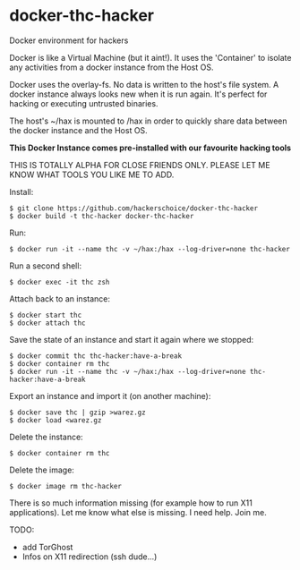 # docker-thc-hacker
Docker environment for hackers

Docker is like a Virtual Machine (but it aint!). It uses the 'Container' to isolate any activities from a docker instance from the Host OS.

Docker uses the overlay-fs. No data is written to the host's file system. A docker instance always looks new when it is run again. It's perfect for hacking or executing untrusted binaries.   

The host's ~/hax is mounted to /hax in order to quickly share data between the docker instance and the Host OS.

**This Docker Instance comes pre-installed with our favourite hacking tools**

THIS IS TOTALLY ALPHA FOR CLOSE FRIENDS ONLY. PLEASE LET ME KNOW WHAT TOOLS YOU LIKE ME TO ADD.

Install:
```
$ git clone https://github.com/hackerschoice/docker-thc-hacker
$ docker build -t thc-hacker docker-thc-hacker
```

Run:
```
$ docker run -it --name thc -v ~/hax:/hax --log-driver=none thc-hacker
```

Run a second shell:
```
$ docker exec -it thc zsh
```

Attach back to an instance:
```
$ docker start thc
$ docker attach thc
```

Save the state of an instance and start it again where we stopped:
```
$ docker commit thc thc-hacker:have-a-break
$ docker container rm thc
$ docker run -it --name thc -v ~/hax:/hax --log-driver=none thc-hacker:have-a-break
```

Export an instance and import it (on another machine):
```
$ docker save thc | gzip >warez.gz
$ docker load <warez.gz
```

Delete the instance:
```
$ docker container rm thc
```

Delete the image:
```
$ docker image rm thc-hacker
```

There is so much information missing (for example how to run X11 applications). Let me know what else is missing. I need help. Join me.

TODO:
- add TorGhost
- Infos on X11 redirection (ssh dude...)




